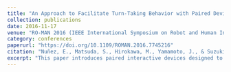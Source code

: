 ```yaml
---
title: "An Approach to Facilitate Turn-Taking Behavior with Paired Devices for Children with Autism Spectrum Disorder"
collection: publications
date: 2016-11-17
venue: "RO-MAN 2016 (IEEE International Symposium on Robot and Human Interactive Communication)"
category: conferences
paperurl: "https://doi.org/10.1109/ROMAN.2016.7745216"
citation: "Nuñez, E., Matsuda, S., Hirokawa, M., Yamamoto, J., & Suzuki, K. (2016). An approach to facilitate turn-taking behavior with paired devices for children with autism spectrum disorder. In Proceedings of RO-MAN 2016 (pp. 837–842). IEEE. https://doi.org/10.1109/ROMAN.2016.7745216 [acceptance rate: 47%]"
excerpt: "This paper introduces paired interactive devices designed to facilitate turn-taking in children with ASD, demonstrating how tangible interfaces can support reciprocal social interaction in HCI contexts."
---
```


